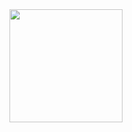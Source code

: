 <div style="align: center">
  <img height="200" src="https://media.giphy.com/media/ao9DUiTKH60XS/giphy.gif"/>
</div>
